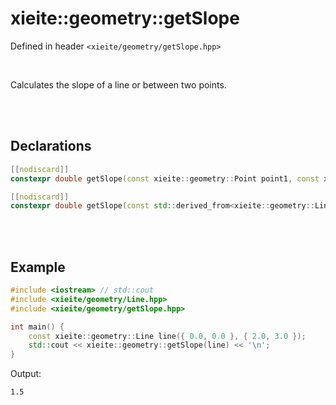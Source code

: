 # xieite::geometry::getSlope
Defined in header `<xieite/geometry/getSlope.hpp>`

<br/>

Calculates the slope of a line or between two points.

<br/><br/>

## Declarations
```cpp
[[nodiscard]]
constexpr double getSlope(const xieite::geometry::Point point1, const xieite::geometry::Point point2) noexcept;
```
```cpp
[[nodiscard]]
constexpr double getSlope(const std::derived_from<xieite::geometry::LineLike> auto& lineLike) noexcept;
```

<br/><br/>

## Example
```cpp
#include <iostream> // std::cout
#include <xieite/geometry/Line.hpp>
#include <xieite/geometry/getSlope.hpp>

int main() {
	const xieite::geometry::Line line({ 0.0, 0.0 }, { 2.0, 3.0 });
	std::cout << xieite::geometry::getSlope(line) << '\n';
}
```
Output:
```
1.5
```
